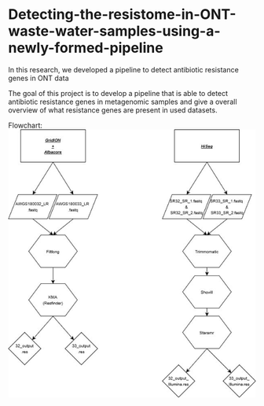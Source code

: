 # Detecting-the-resistome-in-ONT-waste-water-samples-using-a-newly-formed-pipeline
In this research, we developed a pipeline to detect antibiotic resistance genes in ONT data

The goal of this project is to develop a pipeline that is able to detect antibiotic resistance genes in metagenomic samples and give a overall overview of what resistance genes are present in used datasets.

Flowchart:
![](images/flowchart%20end.jpg)
